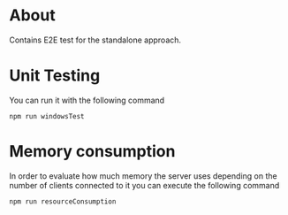 # About

Contains E2E test for the standalone approach.

# Unit Testing

You can run it with the following command

```commandline
npm run windowsTest
```

# Memory consumption

In order to evaluate how much memory the server uses depending on the number of clients connected to it
you can execute the following command

```commandline
npm run resourceConsumption
```